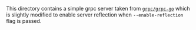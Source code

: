 This directory contains a simple grpc server taken from [`grpc/grpc-go`][0] which is slightly modified to enable server reflection when `--enable-reflection` flag is passed.

[0]: https://github.com/grpc/grpc-go/tree/master/examples/helloworld

